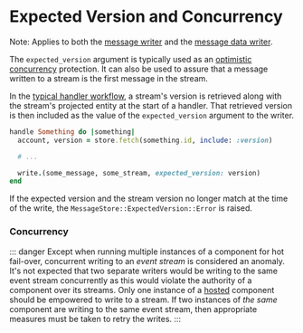 # Expected Version and Concurrency

<div class="note custom-block">
  <p>
    Note: Applies to both the <a href="./message-writer.html">message writer</a> and the <a href="./message-data-writer.html">message data writer</a>.
  </p>
</div>

The `expected_version` argument is typically used as an [optimistic concurrency](https://en.wikipedia.org/wiki/Optimistic_concurrency_control) protection. It can also be used to assure that a message written to a stream is the first message in the stream.

In the [typical handler workflow](../handlers.html#typical-handler-workflow), a stream's version is retrieved along with the stream's projected entity at the start of a handler. That retrieved version is then included as the value of the `expected_version` argument to the writer.

``` ruby
handle Something do |something|
  account, version = store.fetch(something.id, include: :version)

  # ...

  write.(some_message, some_stream, expected_version: version)
end
```

If the expected version and the stream version no longer match at the time of the write, the `MessageStore::ExpectedVersion::Error` is raised.

### Concurrency

::: danger
Except when running multiple instances of a component for hot fail-over, concurrent writing to an _event stream_ is considered an anomaly. It's not expected that two separate writers would be writing to the same event stream concurrently as this would violate the authority of a component over its streams. Only one instance of a [hosted](/user-guide/component-host.md) component should be empowered to write to a stream. If two instances of _the same_ component are writing to the same event stream, then appropriate measures must be taken to retry the writes.
:::
